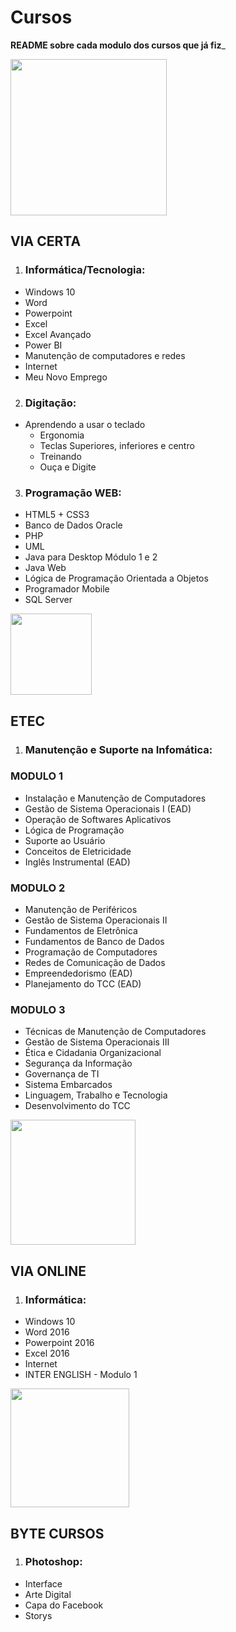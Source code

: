 # Cursos
**README sobre cada modulo dos cursos que já fiz**_

<img src="https://viacertacursos.com.br/franquia/img/logo.png" width="250px">

## VIA CERTA
1. <h3> Informática/Tecnologia: </h3>
- Windows 10
- Word
- Powerpoint
- Excel
- Excel Avançado
- Power BI
- Manutenção de computadores e redes
- Internet
- Meu Novo Emprego
2. <h3> Digitação: </h3> 
- Aprendendo a usar o teclado
  - Ergonomia
  - Teclas Superiores, inferiores e centro
  - Treinando
  - Ouça e Digite 
3. <h3> Programação WEB: </h3>
- HTML5 + CSS3
- Banco de Dados Oracle
- PHP
- UML
- Java para Desktop Módulo 1 e 2
- Java Web
- Lógica de Programação Orientada a Objetos
- Programador Mobile
- SQL Server

<img src="https://encrypted-tbn0.gstatic.com/images?q=tbn:ANd9GcQgZlYBqGKZQmvkhN2ontrACPktm-wyzsQVl3glCWSzmw&s" width="130px">

## ETEC
1. <h3> Manutenção e Suporte na Infomática: </h3>
<h3> MODULO 1 </h3>

- Instalação e Manutenção de Computadores
- Gestão de Sistema Operacionais I (EAD)
- Operação de Softwares Aplicativos
- Lógica de Programação
- Suporte ao Usuário
- Conceitos de Eletricidade
- Inglês Instrumental (EAD)

<h3> MODULO 2 </h3>

- Manutenção de Periféricos
- Gestão de Sistema Operacionais II
- Fundamentos de Eletrônica
- Fundamentos de Banco de Dados
- Programação de Computadores
- Redes de Comunicação de Dados
- Empreendedorismo (EAD)
- Planejamento do TCC (EAD)

<h3> MODULO 3 </h3>

- Técnicas de Manutenção de Computadores
- Gestão de Sistema Operacionais III
- Ética e Cidadania Organizacional
- Segurança da Informação
- Governança de TI
- Sistema Embarcados
- Linguagem, Trabalho e Tecnologia
- Desenvolvimento do TCC

<img src="https://cursos.ensinavirtualead.com.br/wp-content/uploads/2021/05/logo.png" width="200px">

## VIA ONLINE
1. <h3> Informática: </h3>

- Windows 10
- Word 2016
- Powerpoint 2016
- Excel 2016
- Internet
- INTER ENGLISH - Modulo 1

<div align="left">

<img src="https://videosead.online/bytecursos/imagens/logo.png" width="190px">

</div>

## BYTE CURSOS
1. <h3> Photoshop: </h3>

- Interface
- Arte Digital
- Capa do Facebook
- Storys
